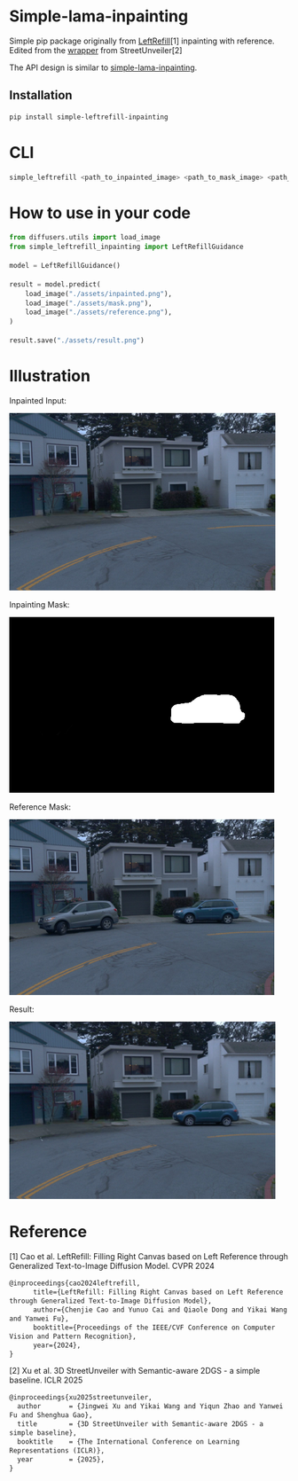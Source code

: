 
# Simple-lama-inpainting

Simple pip package originally from [LeftRefill](https://github.com/ewrfcas/LeftRefill)[1] inpainting with reference. Edited from the [wrapper](https://github.com/DavidXu-JJ/StreetUnveiler/blob/main/utils/left_refill_utils.py) from StreetUnveiler[2]

The API design is similar to [simple-lama-inpainting](https://github.com/enesmsahin/simple-lama-inpainting).

## Installation

```bash
pip install simple-leftrefill-inpainting
```

# CLI

```bash
simple_leftrefill <path_to_inpainted_image> <path_to_mask_image> <path_to_reference_image> <path_to_output_image>
```

# How to use in your code

```python
from diffusers.utils import load_image
from simple_leftrefill_inpainting import LeftRefillGuidance

model = LeftRefillGuidance()

result = model.predict(
    load_image("./assets/inpainted.png"),
    load_image("./assets/mask.png"),
    load_image("./assets/reference.png"),
)

result.save("./assets/result.png")
```

# Illustration

Inpainted Input:

![](./assets/inpainted.png)

Inpainting Mask:

![](./assets/mask.png)

Reference Mask:

![](./assets/reference.png)

Result:

![](./assets/result.png)


# Reference

[1] Cao et al. LeftRefill: Filling Right Canvas based on Left Reference through Generalized Text-to-Image Diffusion Model. CVPR 2024

```
@inproceedings{cao2024leftrefill,
      title={LeftRefill: Filling Right Canvas based on Left Reference through Generalized Text-to-Image Diffusion Model}, 
      author={Chenjie Cao and Yunuo Cai and Qiaole Dong and Yikai Wang and Yanwei Fu},
      booktitle={Proceedings of the IEEE/CVF Conference on Computer Vision and Pattern Recognition},
      year={2024},
}
```

[2] Xu et al. 3D StreetUnveiler with Semantic-aware 2DGS - a simple baseline. ICLR 2025

```
@inproceedings{xu2025streetunveiler,
  author       = {Jingwei Xu and Yikai Wang and Yiqun Zhao and Yanwei Fu and Shenghua Gao},
  title        = {3D StreetUnveiler with Semantic-aware 2DGS - a simple baseline},
  booktitle    = {The International Conference on Learning Representations (ICLR)},
  year         = {2025},
}
```
